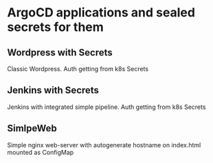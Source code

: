 # ArgoCD applications and sealed secrets for them

## Wordpress with Secrets

Classic Wordpress. Auth getting from k8s Secrets

## Jenkins with Secrets

Jenkins with integrated simple pipeline. Auth getting from k8s Secrets

## SimlpeWeb

Simple nginx web-server with autogenerate hostname on index.html mounted as ConfigMap
